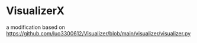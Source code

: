 # VisualizerX
a modification based on https://github.com/luo3300612/Visualizer/blob/main/visualizer/visualizer.py
